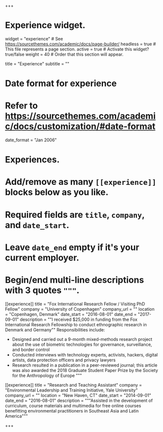 +++
# Experience widget.
widget = "experience"  # See https://sourcethemes.com/academic/docs/page-builder/
headless = true  # This file represents a page section.
active = true  # Activate this widget? true/false
weight = 40  # Order that this section will appear.

title = "Experience"
subtitle = ""

# Date format for experience
#   Refer to https://sourcethemes.com/academic/docs/customization/#date-format
date_format = "Jan 2006"

# Experiences.
#   Add/remove as many `[[experience]]` blocks below as you like.
#   Required fields are `title`, `company`, and `date_start`.
#   Leave `date_end` empty if it's your current employer.
#   Begin/end multi-line descriptions with 3 quotes `"""`.
[[experience]]
  title = "Fox International Research Fellow / Visiting PhD Fellow"
  company = "University of Copenhagen"
  company_url = ""
  location = "Copenhagen, Denmark"
  date_start = "2016-08-01"
  date_end = "2017-09-01"
  description = ""I received $25,000 in funding from the Fox International Research Fellowship to conduct ethnographic research in Denmark and Germany""
  Responsibilities include:
  
  * Designed and carried out a 9-month mixed-methods research project about the use of biometric technologies for governance, surveillance, and border control
  * Conducted interviews with technology experts, activists, hackers, digital artists, data protection officers and privacy lawyers
  * Research resulted in a publication in a peer-reviewed journal; this article was also awarded the 2018 Graduate Student Paper Prize by the Society for the Anthropology of Europe
  """

[[experience]]
  title = "Research and Teaching Assistant"
  company = "Environmental Leadership and Training Initiative, Yale University"
  company_url = ""
  location = "New Haven, CT"
  date_start = "2014-09-01"
  date_end = "2016-08-01"
  description = """Assisted in the development of curriculum, course materials and multimedia for free online courses benefitting environmental practitioners in Southeast Asia and Latin America"""

+++
